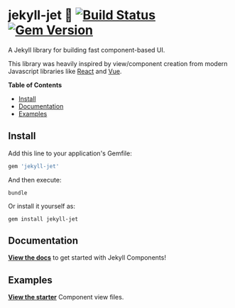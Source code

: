 # jekyll-jet 🚀 [![Build Status](https://travis-ci.org/helpscout/jekyll-jet.svg?branch=master)](https://travis-ci.org/helpscout/jekyll-jet) [![Gem Version](https://badge.fury.io/rb/jekyll-jet.svg)](https://badge.fury.io/rb/jekyll-jet)

A Jekyll library for building fast component-based UI.

This library was heavily inspired by view/component creation from modern Javascript libraries like [React](https://facebook.github.io/react/) and [Vue](https://vuejs.org/).

**Table of Contents**

- [Install](#install)
- [Documentation](#documenation)
- [Examples](#examples)

## Install

Add this line to your application's Gemfile:

```ruby
gem 'jekyll-jet'
```

And then execute:
```
bundle
```

Or install it yourself as:
```
gem install jekyll-jet
```



## Documentation

**[View the docs](https://github.com/helpscout/jekyll-jet/blob/master/docs/introduction.md)** to get started with Jekyll Components!


## Examples

**[View the starter](https://github.com/helpscout/jekyll-jet/tree/master/examples)** Component view files.
